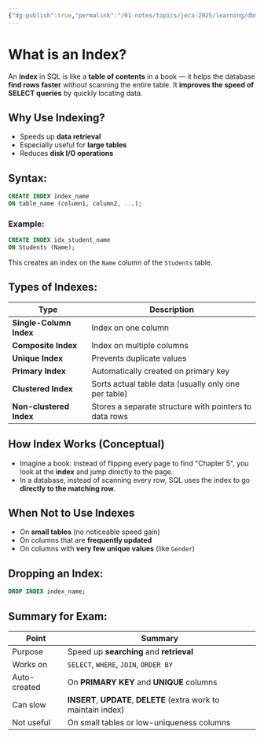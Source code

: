 ```yaml
---
{"dg-publish":true,"permalink":"/01-notes/topics/jeca-2025/learning/dbms/07-indexing/","tags":["#topic/jeca","#type/notes","#notes/topic/jeca/dbms"],"noteIcon":""}
---
```


# **What is an Index?**

An **index** in SQL is like a **table of contents** in a book — it helps the database **find rows faster** without scanning the entire table. It **improves the speed of SELECT queries** by quickly locating data.
## **Why Use Indexing?**

- Speeds up **data retrieval**
- Especially useful for **large tables**
- Reduces **disk I/O operations**

## **Syntax**:

```sql
CREATE INDEX index_name
ON table_name (column1, column2, ...);
```

### Example:

```sql
CREATE INDEX idx_student_name
ON Students (Name);
```

This creates an index on the `Name` column of the `Students` table.


## **Types of Indexes**:

| Type                    | Description                                            |
| ----------------------- | ------------------------------------------------------ |
| **Single-Column Index** | Index on one column                                    |
| **Composite Index**     | Index on multiple columns                              |
| **Unique Index**        | Prevents duplicate values                              |
| **Primary Index**       | Automatically created on primary key                   |
| **Clustered Index**     | Sorts actual table data (usually only one per table)   |
| **Non-clustered Index** | Stores a separate structure with pointers to data rows |

## **How Index Works (Conceptual)**

- Imagine a book: instead of flipping every page to find "Chapter 5", you look at the **index** and jump directly to the page.
- In a database, instead of scanning every row, SQL uses the index to go **directly to the matching row**.

## **When Not to Use Indexes**

- On **small tables** (no noticeable speed gain)
- On columns that are **frequently updated**
- On columns with **very few unique values** (like `Gender`)

## **Dropping an Index**:

```sql
DROP INDEX index_name;
```

## Summary for Exam:

| Point        | Summary                                                           |
| ------------ | ----------------------------------------------------------------- |
| Purpose      | Speed up **searching** and **retrieval**                          |
| Works on     | `SELECT`, `WHERE`, `JOIN`, `ORDER BY`                             |
| Auto-created | On **PRIMARY KEY** and **UNIQUE** columns                         |
| Can slow     | **INSERT**, **UPDATE**, **DELETE** (extra work to maintain index) |
| Not useful   | On small tables or low-uniqueness columns                         |
